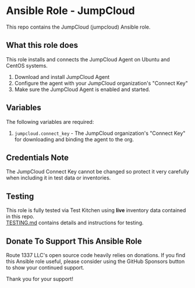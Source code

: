 Ansible Role - JumpCloud
==========================
This repo contains the JumpCloud (jumpcloud) Ansible role.

What this role does
-------------------
This role installs and connects the JumpCloud Agent on Ubuntu and CentOS systems.

1. Download and install JumpCloud Agent
2. Configure the agent with your JumpCloud organization's "Connect Key"
3. Make sure the JumpCloud Agent is enabled and started.

Variables
---------
The following variables are required:

1. `jumpcloud.connect_key` - The JumpCloud organization's "Connect Key" for downloading and binding the agent to the org.

Credentials Note
----------------
The JumpCloud Connect Key cannot be changed so protect it very carefully when including it in test data or inventories.

Testing
-------
This role is fully tested via Test Kitchen using **live** inventory data contained in this repo.  
[TESTING.md](TESTING.md) contains details and instructions for testing. 

Donate To Support This Ansible Role
-----------------------------------
Route 1337 LLC's open source code heavily relies on donations. If you find this Ansible role useful, please consider using the GitHub Sponsors button to show your continued support.

Thank you for your support!

